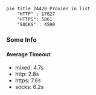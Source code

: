
```mermaid
pie title 24420 Proxies in list
    "HTTP" : 17627
    "HTTPS": 5861
    "SOCKS" : 4590
```

### Some Info
#### Average Timeout

- mixed: 4.7s
- http: 2.8s
- https: 7.6s
- socks: 6.2s